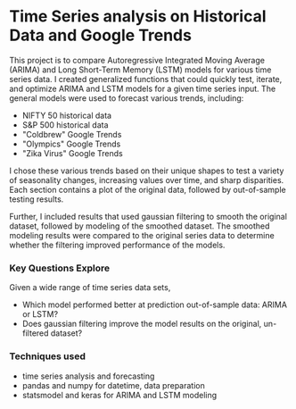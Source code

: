 # Time Series analysis on Historical Data and Google Trends

This project is to compare Autoregressive Integrated Moving Average (ARIMA) and Long Short-Term Memory (LSTM) models for various time series data. I created generalized functions that could quickly test, iterate, and optimize ARIMA and LSTM models for a given time series input. The general models were used to forecast various trends, including:
- NIFTY 50 historical data
- S&P 500 historical data
- "Coldbrew" Google Trends
- "Olympics" Google Trends
- "Zika Virus" Google Trends

I chose these various trends based on their unique shapes to test a variety of seasonality changes, increasing values over time, and sharp disparities. Each section contains a plot of the original data, followed by out-of-sample testing results. 

Further, I included results that used gaussian filtering to smooth the original dataset, followed by modeling of the smoothed dataset. The smoothed modeling results were compared to the original series data to determine whether the filtering improved performance of the models.

### Key Questions Explore
Given a wide range of time series data sets,
- Which model performed better at prediction out-of-sample data: ARIMA or LSTM?
- Does gaussian filtering improve the model results on the original, un-filtered dataset? 

### Techniques used
- time series analysis and forecasting
- pandas and numpy for datetime, data preparation
- statsmodel and keras for ARIMA and LSTM modeling
